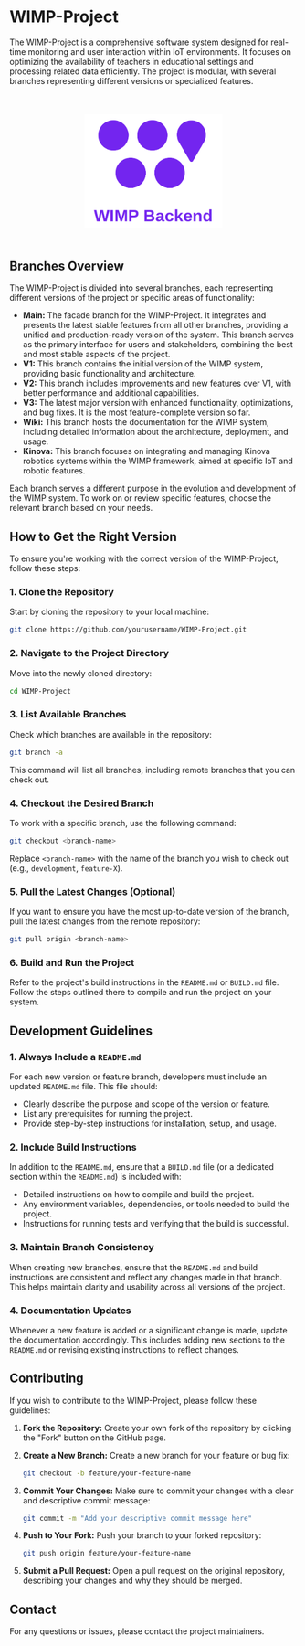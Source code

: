 # WIMP-Project

The WIMP-Project is a comprehensive software system designed for real-time monitoring and user interaction within IoT environments. It focuses on optimizing the availability of teachers in educational settings and processing related data efficiently. The project is modular, with several branches representing different versions or specialized features.

<p align="center" style="margin: 50px 0"> <img src="./ExpressNodeRed/static/wimp-backend.png" alt="WIMP Backend Logo" style="height:200px; width:auto;"/> <p>

## Branches Overview

The WIMP-Project is divided into several branches, each representing different versions of the project or specific areas of functionality:

- **Main:** The facade branch for the WIMP-Project. It integrates and presents the latest stable features from all other branches, providing a unified and production-ready version of the system. This branch serves as the primary interface for users and stakeholders, combining the best and most stable aspects of the project.
- **V1:** This branch contains the initial version of the WIMP system, providing basic functionality and architecture.
- **V2:** This branch includes improvements and new features over V1, with better performance and additional capabilities.
- **V3:** The latest major version with enhanced functionality, optimizations, and bug fixes. It is the most feature-complete version so far.
- **Wiki:** This branch hosts the documentation for the WIMP system, including detailed information about the architecture, deployment, and usage.
- **Kinova:** This branch focuses on integrating and managing Kinova robotics systems within the WIMP framework, aimed at specific IoT and robotic features.

Each branch serves a different purpose in the evolution and development of the WIMP system. To work on or review specific features, choose the relevant branch based on your needs.


## How to Get the Right Version

To ensure you're working with the correct version of the WIMP-Project, follow these steps:

### 1. Clone the Repository

Start by cloning the repository to your local machine:

```bash
git clone https://github.com/yourusername/WIMP-Project.git
```

### 2. Navigate to the Project Directory

Move into the newly cloned directory:

```bash
cd WIMP-Project
```

### 3. List Available Branches

Check which branches are available in the repository:

```bash
git branch -a
```

This command will list all branches, including remote branches that you can check out.

### 4. Checkout the Desired Branch

To work with a specific branch, use the following command:

```bash
git checkout <branch-name>
```

Replace `<branch-name>` with the name of the branch you wish to check out (e.g., `development`, `feature-X`).

### 5. Pull the Latest Changes (Optional)

If you want to ensure you have the most up-to-date version of the branch, pull the latest changes from the remote repository:

```bash
git pull origin <branch-name>
```

### 6. Build and Run the Project

Refer to the project's build instructions in the `README.md` or `BUILD.md` file. Follow the steps outlined there to compile and run the project on your system.

## Development Guidelines

### 1. Always Include a `README.md`

For each new version or feature branch, developers must include an updated `README.md` file. This file should:

- Clearly describe the purpose and scope of the version or feature.
- List any prerequisites for running the project.
- Provide step-by-step instructions for installation, setup, and usage.

### 2. Include Build Instructions

In addition to the `README.md`, ensure that a `BUILD.md` file (or a dedicated section within the `README.md`) is included with:

- Detailed instructions on how to compile and build the project.
- Any environment variables, dependencies, or tools needed to build the project.
- Instructions for running tests and verifying that the build is successful.

### 3. Maintain Branch Consistency

When creating new branches, ensure that the `README.md` and build instructions are consistent and reflect any changes made in that branch. This helps maintain clarity and usability across all versions of the project.

### 4. Documentation Updates

Whenever a new feature is added or a significant change is made, update the documentation accordingly. This includes adding new sections to the `README.md` or revising existing instructions to reflect changes.

## Contributing

If you wish to contribute to the WIMP-Project, please follow these guidelines:

1. **Fork the Repository:**
   Create your own fork of the repository by clicking the "Fork" button on the GitHub page.

2. **Create a New Branch:**
   Create a new branch for your feature or bug fix:
   ```bash
   git checkout -b feature/your-feature-name
   ```

3. **Commit Your Changes:**
   Make sure to commit your changes with a clear and descriptive commit message:
   ```bash
   git commit -m "Add your descriptive commit message here"
   ```

4. **Push to Your Fork:**
   Push your branch to your forked repository:
   ```bash
   git push origin feature/your-feature-name
   ```

5. **Submit a Pull Request:**
   Open a pull request on the original repository, describing your changes and why they should be merged.


## Contact

For any questions or issues, please contact the project maintainers.
